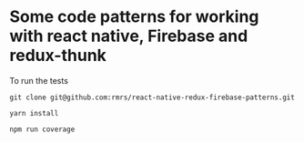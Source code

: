 # Some code patterns for working with react native, Firebase and redux-thunk

To run the tests
```
git clone git@github.com:rmrs/react-native-redux-firebase-patterns.git

yarn install

npm run coverage
```
